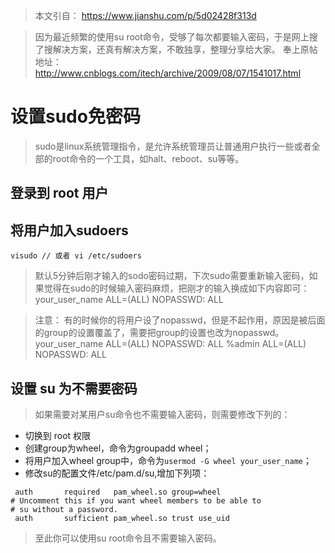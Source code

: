 > 本文引自： https://www.jianshu.com/p/5d02428f313d

> 因为最近频繁的使用su root命令，受够了每次都要输入密码，于是网上搜了搜解决方案，还真有解决方案，不敢独享，整理分享给大家。
奉上原帖地址：
http://www.cnblogs.com/itech/archive/2009/08/07/1541017.html

# 设置sudo免密码
> sudo是linux系统管理指令，是允许系统管理员让普通用户执行一些或者全部的root命令的一个工具，如halt、reboot、su等等。

## 登录到 root 用户
## 将用户加入sudoers
```
visudo // 或者 vi /etc/sudoers
```
> 默认5分钟后刚才输入的sodo密码过期，下次sudo需要重新输入密码，如果觉得在sudo的时候输入密码麻烦，把刚才的输入换成如下内容即可：
your_user_name ALL=(ALL) NOPASSWD: ALL

> 注意： 有的时候你的将用户设了nopasswd，但是不起作用，原因是被后面的group的设置覆盖了，需要把group的设置也改为nopasswd。
your_user_name ALL=(ALL) NOPASSWD: ALL
%admin ALL=(ALL) NOPASSWD: ALL

## 设置 su 为不需要密码
> 如果需要对某用户su命令也不需要输入密码，则需要修改下列的：
* 切换到 root 权限
* 创建group为wheel，命令为groupadd wheel；
* 将用户加入wheel group中，命令为`usermod -G wheel your_user_name`；
* 修改su的配置文件/etc/pam.d/su,增加下列项：
```
 auth       required   pam_wheel.so group=wheel 
# Uncomment this if you want wheel members to be able to
# su without a password.
 auth       sufficient pam_wheel.so trust use_uid
```
> 至此你可以使用su root命令且不需要输入密码。